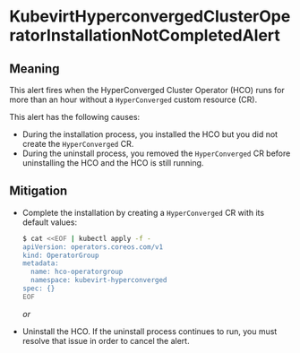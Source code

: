 # KubevirtHyperconvergedClusterOperatorInstallationNotCompletedAlert
<!-- Edited: apinnick@redhat.com, Aug 2022 --> 

## Meaning
This alert fires when the HyperConverged Cluster Operator (HCO) runs for more than an hour without a `HyperConverged` custom resource (CR).

This alert has the following causes:

- During the installation process, you installed the HCO but you did not create the `HyperConverged` CR.
- During the uninstall process, you removed the `HyperConverged` CR before uninstalling the HCO and the HCO is still running.

## Mitigation

- Complete the installation by creating a `HyperConverged` CR with its default values:

  ```bash
  $ cat <<EOF | kubectl apply -f -
  apiVersion: operators.coreos.com/v1
  kind: OperatorGroup
  metadata:
    name: hco-operatorgroup
    namespace: kubevirt-hyperconverged
  spec: {}
  EOF
  ```

  _or_

- Uninstall the HCO. If the uninstall process continues to run, you must resolve that issue in order to cancel the alert.
